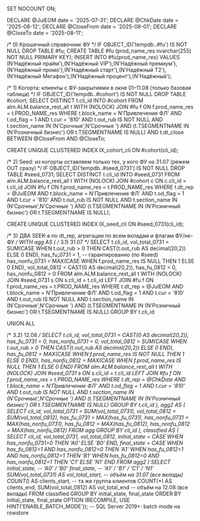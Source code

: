 SET NOCOUNT ON;

DECLARE @JulEOM    date = '2025-07-31';
DECLARE @ChkDate   date = '2025-08-12';
DECLARE @CloseFrom date = '2025-08-01';
DECLARE @CloseTo   date = '2025-08-11';

/* 0) Крошечный справочник ФУ */
IF OBJECT_ID('tempdb..#fu') IS NOT NULL DROP TABLE #fu;
CREATE TABLE #fu (prod_name_res nvarchar(255) NOT NULL PRIMARY KEY);
INSERT INTO #fu(prod_name_res) VALUES
 (N'Надёжный прайм'),(N'Надёжный VIP'),(N'Надёжный премиум'),
 (N'Надёжный промо'),(N'Надёжный старт'),(N'Надёжный Т2'),
 (N'Надёжный Мегафон'),(N'Надёжный процент'),(N'Надёжный');

/* 1) Когорта: клиенты с ФУ-закрытиями в окне 01–11.08 (только базовая таблица) */
IF OBJECT_ID('tempdb..#cohort') IS NOT NULL DROP TABLE #cohort;
SELECT DISTINCT t.cli_id
INTO #cohort
FROM alm.ALM.balance_rest_all t WITH (NOLOCK)
JOIN #fu f ON f.prod_name_res = t.PROD_NAME_res
WHERE t.block_name   = N'Привлечение ФЛ'
  AND t.od_flag      = 1
  AND t.cur          = '810'
  AND t.out_rub     IS NOT NULL
  AND t.section_name IN (N'Срочные',N'Срочные ')
  AND (t.TSEGMENTNAME IN (N'Розничный бизнес') OR t.TSEGMENTNAME IS NULL)
  AND t.dt_close BETWEEN @CloseFrom AND @CloseTo;

CREATE UNIQUE CLUSTERED INDEX IX_cohort_cli ON #cohort(cli_id);

/* 2) Seed: из когорты оставляем только тех, у кого ФУ на 31.07 (режем OUT сразу) */
IF OBJECT_ID('tempdb..#seed_0731') IS NOT NULL DROP TABLE #seed_0731;
SELECT DISTINCT t.cli_id
INTO #seed_0731
FROM alm.ALM.balance_rest_all t WITH (NOLOCK)
JOIN #cohort c ON c.cli_id = t.cli_id
JOIN #fu f     ON f.prod_name_res = t.PROD_NAME_res
WHERE t.dt_rep = @JulEOM
  AND t.block_name   = N'Привлечение ФЛ'
  AND t.od_flag      = 1
  AND t.cur          = '810'
  AND t.out_rub     IS NOT NULL
  AND t.section_name IN (N'Срочные',N'Срочные ')
  AND (t.TSEGMENTNAME IN (N'Розничный бизнес') OR t.TSEGMENTNAME IS NULL);

CREATE UNIQUE CLUSTERED INDEX IX_seed_cli ON #seed_0731(cli_id);

/* 3) ДВА SEEK-а по dt_rep, агрегации по всем вкладам и флагам ФУ/не-ФУ */
WITH agg AS (
  /* 3.1) 31.07 */
  SELECT
      t.cli_id,
      vol_total_0731 = SUM(CASE WHEN t.out_rub > 0 THEN CAST(t.out_rub AS decimal(20,2)) ELSE 0 END),
      has_fu_0731    = 1,  -- гарантированно (по #seed)
      has_nonfu_0731 = MAX(CASE WHEN f.prod_name_res IS NULL THEN 1 ELSE 0 END),
      vol_total_0812 = CAST(0 AS decimal(20,2)),
      has_fu_0812    = 0,
      has_nonfu_0812 = 0
  FROM alm.ALM.balance_rest_all t WITH (NOLOCK)
  JOIN #seed_0731 s ON s.cli_id = t.cli_id
  LEFT JOIN #fu f   ON f.prod_name_res = t.PROD_NAME_res
  WHERE t.dt_rep = @JulEOM
    AND t.block_name   = N'Привлечение ФЛ'
    AND t.od_flag      = 1
    AND t.cur          = '810'
    AND t.out_rub     IS NOT NULL
    AND t.section_name IN (N'Срочные',N'Срочные ')
    AND (t.TSEGMENTNAME IN (N'Розничный бизнес') OR t.TSEGMENTNAME IS NULL)
  GROUP BY t.cli_id

  UNION ALL

  /* 3.2) 12.08 */
  SELECT
      t.cli_id,
      vol_total_0731 = CAST(0 AS decimal(20,2)),
      has_fu_0731    = 0,
      has_nonfu_0731 = 0,
      vol_total_0812 = SUM(CASE WHEN t.out_rub > 0 THEN CAST(t.out_rub AS decimal(20,2)) ELSE 0 END),
      has_fu_0812    = MAX(CASE WHEN f.prod_name_res IS NOT NULL THEN 1 ELSE 0 END),
      has_nonfu_0812 = MAX(CASE WHEN f.prod_name_res IS NULL THEN 1 ELSE 0 END)
  FROM alm.ALM.balance_rest_all t WITH (NOLOCK)
  JOIN #seed_0731 s ON s.cli_id = t.cli_id
  LEFT JOIN #fu f   ON f.prod_name_res = t.PROD_NAME_res
  WHERE t.dt_rep = @ChkDate
    AND t.block_name   = N'Привлечение ФЛ'
    AND t.od_flag      = 1
    AND t.cur          = '810'
    AND t.out_rub     IS NOT NULL
    AND t.section_name IN (N'Срочные',N'Срочные ')
    AND (t.TSEGMENTNAME IN (N'Розничный бизнес') OR t.TSEGMENTNAME IS NULL)
  GROUP BY t.cli_id
),
agg2 AS (
  SELECT
    cli_id,
    vol_total_0731 = SUM(vol_total_0731),
    vol_total_0812 = SUM(vol_total_0812),
    has_fu_0731    = MAX(has_fu_0731),
    has_nonfu_0731 = MAX(has_nonfu_0731),
    has_fu_0812    = MAX(has_fu_0812),
    has_nonfu_0812 = MAX(has_nonfu_0812)
  FROM agg
  GROUP BY cli_id
),
classified AS (
  SELECT
    cli_id,
    vol_total_0731, vol_total_0812,
    initial_state = CASE WHEN has_nonfu_0731=0 THEN 'A0' ELSE 'B0' END,
    final_state   = CASE
                      WHEN has_fu_0812=1 AND has_nonfu_0812=0 THEN 'A1'
                      WHEN has_fu_0812=1 AND has_nonfu_0812=1 THEN 'B1'
                      WHEN has_fu_0812=0 AND has_nonfu_0812=1 THEN 'C1'
                      ELSE 'N1'
                    END
  FROM agg2
)
SELECT
  initial_state,                    -- 'A0' / 'B0'
  final_state,                      -- 'A1' / 'B1' / 'C1' / 'N1'
  SUM(vol_total_0731) AS vol_total_start,   -- объём на 31.07 (все вклады)
  COUNT(*)            AS clients_start,     -- та же группа клиентов
  COUNT(*)            AS clients_end,
  SUM(vol_total_0812) AS vol_total_end      -- объём на 12.08 (все вклады)
FROM classified
GROUP BY initial_state, final_state
ORDER BY initial_state, final_state
OPTION (RECOMPILE, USE HINT('ENABLE_BATCH_MODE'));  -- SQL Server 2019+: batch mode на rowstore
